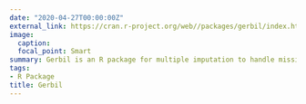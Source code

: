 ```yaml
---
date: "2020-04-27T00:00:00Z"
external_link: https://cran.r-project.org/web//packages/gerbil/index.html
image:
  caption: 
  focal_point: Smart
summary: Gerbil is an R package for multiple imputation to handle missing data.  
tags:
- R Package
title: Gerbil
---
```

